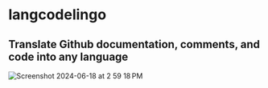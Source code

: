 # langcodelingo 

## Translate Github documentation, comments, and code into any language

![Screenshot 2024-06-18 at 2 59 18 PM](https://github.com/ethanwongca/langcodelingo/assets/87055387/b29d42c0-fb1d-4171-acbd-30d2054e62c5)

